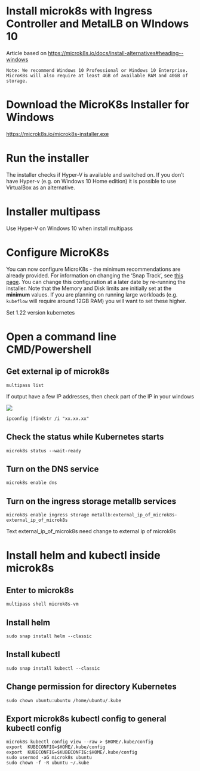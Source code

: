 # Install microk8s with Ingress Controller and MetalLB on WIndows 10

Article based on https://microk8s.io/docs/install-alternatives#heading--windows

```
Note: We recommend Windows 10 Professional or Windows 10 Enterprise.
MicroK8s will also require at least 4GB of available RAM and 40GB of storage.
```

# Download the MicroK8s Installer for Windows
https://microk8s.io/microk8s-installer.exe

# **Run the installer**

The installer checks if Hyper-V is available and switched on. If you don’t have Hyper-v (e.g. on Windows 10 Home edition) it is possible to use VirtualBox as an alternative.

# Installer multipass

Use Hyper-V on Windows 10 when install multipass

# **Configure MicroK8s**

You can now configure MicroK8s - the minimum recommendations are already provided.
For information on changing the ‘Snap Track’, see [this page](https://microk8s.io/docs/setting-snap-channel).
You can change this configuration at a later date by re-running the installer. Note that the Memory and Disk limits are initially set at the **minimum** values. If you are planning on running large workloads (e.g. `kubeflow` will require around 12GB RAM) you will want to set these higher.

Set 1.22 version kubernetes

# **Open a command line CMD/Powershell**

## Get external ip of microk8s

```
multipass list
```

If output have a few IP addresses, then check part of the IP in your windows

![](https://habrastorage.org/webt/er/id/b-/eridb-fs5dnqtziawz1afjkgosq.png)

```
ipconfig |findstr /i "xx.xx.xx"
```



## **Check the status while Kubernetes starts**

```
microk8s status --wait-ready
```

## **Turn on the DNS service** 

```
microk8s enable dns
```

## **Turn on the ingress storage metallb services** 

```
microk8s enable ingress storage metallb:external_ip_of_microk8s-external_ip_of_microk8s
```

Text external_ip_of_microk8s need change to external ip of microk8s

# Install helm and kubectl inside microk8s

## Enter to microk8s

```
multipass shell microk8s-vm
```

## Install helm

```
sudo snap install helm --classic
```

## Install kubectl

```
sudo snap install kubectl --classic
```

## Change permission for directory Kubernetes

```
sudo chown ubuntu:ubuntu /home/ubuntu/.kube
```

## Export microk8s kubectl config to general kubectl config

```
microk8s kubectl config view --raw > $HOME/.kube/config
export  KUBECONFIG=$HOME/.kube/config
export  KUBECONFIG=$KUBECONFIG:$HOME/.kube/config
sudo usermod -aG microk8s ubuntu
sudo chown -f -R ubuntu ~/.kube
```

